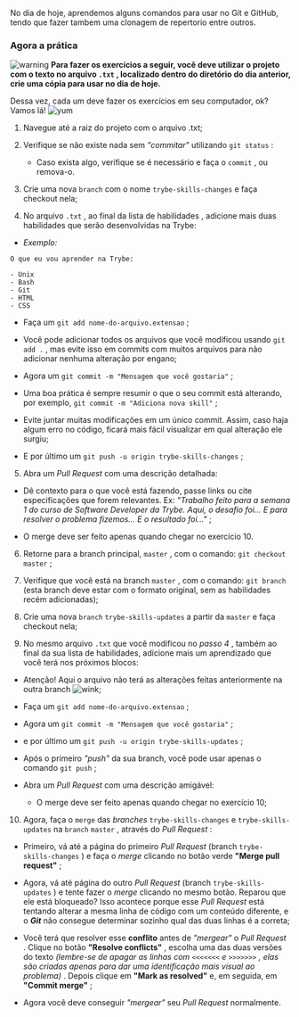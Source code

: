 No dia de hoje, aprendemos alguns comandos para usar no Git e GitHub, tendo que fazer tambem uma clonagem de repertorio entre outros.

### [](https://github.com/matheusmuniz03/trybe-exercises/tree/main/Fundamentos/Bloco-02_Git-GitHub-Internet/Dia-02_Git-e-GitHub_Entendendo-os-Comandos#agora-a-pr%C3%A1tica)Agora a prática

![warning](https://github.githubassets.com/images/icons/emoji/unicode/26a0.png)  **Para fazer os exercícios a seguir, você deve utilizar o projeto com o texto no arquivo  `.txt`  , localizado dentro do diretório do dia anterior, crie uma cópia para usar no dia de hoje.**

Dessa vez, cada um deve fazer os exercícios em seu computador, ok? Vamos lá!  ![yum](https://github.githubassets.com/images/icons/emoji/unicode/1f60b.png)

1.  Navegue até a raiz do projeto com o arquivo .txt;
    
2.  Verifique se não existe nada sem  _"commitar"_  utilizando  `git status`  :
    
    -   Caso exista algo, verifique se é necessário e faça o  `commit`  , ou remova-o.
3.  Crie uma nova  `branch`  com o nome  `trybe-skills-changes`  e faça checkout nela;
    
4.  No arquivo  `.txt`  , ao final da lista de habilidades , adicione mais duas habilidades que serão desenvolvidas na Trybe:
    

-   _Exemplo:_

```
O que eu vou aprender na Trybe:

- Unix
- Bash
- Git
- HTML
- CSS

```

-   Faça um  `git add nome-do-arquivo.extensao`  ;
    
-   Você pode adicionar todos os arquivos que você modificou usando  `git add .`  , mas evite isso em commits com muitos arquivos para não adicionar nenhuma alteração por engano;
    
-   Agora um  `git commit -m "Mensagem que você gostaria"`  ;
    
-   Uma boa prática é sempre resumir o que o seu commit está alterando, por exemplo,  `git commit -m "Adiciona nova skill"`  ;
    
-   Evite juntar muitas modificações em um único commit. Assim, caso haja algum erro no código, ficará mais fácil visualizar em qual alteração ele surgiu;
    
-   E por último um  `git push -u origin trybe-skills-changes`  ;
    

5.  Abra um  _Pull Request_  com uma descrição detalhada:

-   Dê contexto para o que você está fazendo, passe links ou cite especificações que forem relevantes. Ex:  _"Trabalho feito para a semana 1 do curso de Software Developer da Trybe. Aqui, o desafio foi... E para resolver o problema fizemos... E o resultado foi..."_  ;
    
-   O merge deve ser feito apenas quando chegar no exercício 10.
    

6.  Retorne para a branch principal,  `master`  , com o comando:  `git checkout master`  ;
    
7.  Verifique que você está na branch  `master`  , com o comando:  `git branch`  (esta branch deve estar com o formato original, sem as habilidades recém adicionadas);
    
8.  Crie uma nova  `branch`  `trybe-skills-updates`  a partir da  `master`  e faça checkout nela;
    
9.  No mesmo arquivo  `.txt`  que você modificou no  _passo 4_  , também ao final da sua lista de habilidades, adicione mais um aprendizado que você terá nos próximos blocos:
    

-   Atenção! Aqui o arquivo não terá as alterações feitas anteriormente na outra branch  ![wink](https://github.githubassets.com/images/icons/emoji/unicode/1f609.png);
    
-   Faça um  `git add nome-do-arquivo.extensao`  ;
    
-   Agora um  `git commit -m "Mensagem que você gostaria"`  ;
    
-   e por último um  `git push -u origin trybe-skills-updates`  ;
    
-   Após o primeiro  _"push"_  da sua branch, você pode usar apenas o comando  `git push`  ;
    
-   Abra um  _Pull Request_  com uma descrição amigável:
    
    -   O merge deve ser feito apenas quando chegar no exercício 10;

10.  Agora, faça o  `merge`  das  _branches_  `trybe-skills-changes`  e  `trybe-skills-updates`  na  `branch`  `master`  , através do  _Pull Request_  :

-   Primeiro, vá até a página do primeiro  _Pull Request_  (branch  `trybe-skills-changes`  ) e faça o  _merge_  clicando no botão verde  **"Merge pull request"**  ;
    
-   Agora, vá até página do outro  _Pull Request_  (branch  `trybe-skills-updates`  ) e tente fazer o  _merge_  clicando no mesmo botão. Reparou que ele está bloqueado? Isso acontece porque esse  _Pull Request_  está tentando alterar a mesma linha de código com um conteúdo diferente, e o  **_Git_**  não consegue determinar sozinho qual das duas linhas é a correta;
    
-   Você terá que resolver esse  **conflito**  antes de  _"mergear"_  o  _Pull Request_  . Clique no botão  **"Resolve conflicts"**  , escolha uma das duas versões do texto  _(lembre-se de apagar as linhas com  `<<<<<<<`  e  `>>>>>>>`  , elas são criadas apenas para dar uma identificação mais visual ao problema)_  . Depois clique em  **"Mark as resolved"**  e, em seguida, em  **"Commit merge"**  ;
    
-   Agora você deve conseguir  _"mergear"_  seu  _Pull Request_  normalmente.
